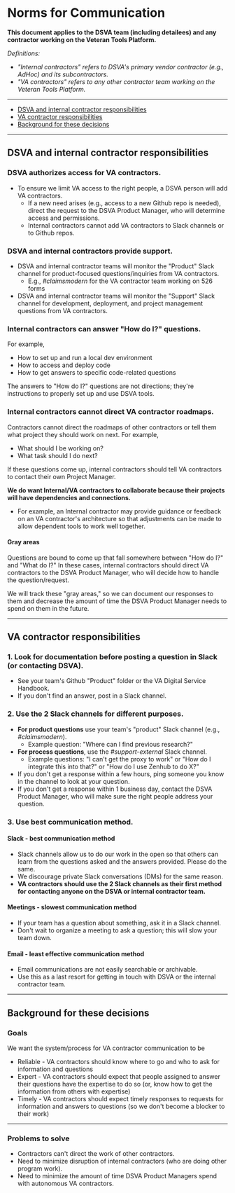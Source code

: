 # Norms for Communication

**This document applies to the DSVA team (including detailees) and any contractor working on the Veteran Tools Platform.**

*Definitions:*
* *"Internal contractors" refers to DSVA's primary vendor contractor (e.g., AdHoc) and its subcontractors.*
* *"VA contractors" refers to any other contractor team working on the Veteran Tools Platform.*

<hr>

* [DSVA and internal contractor responsibilities](#dsva-and-internal-contractor-responsibilities)
* [VA contractor responsibilities](#va-contractor-responsibilities)
* [Background for these decisions](#background-for-these-decisions)

<hr>


## DSVA and internal contractor responsibilities

### DSVA authorizes access for VA contractors.

* To ensure we limit VA access to the right people, a DSVA person will add VA contractors.
  * If a new need arises (e.g., access to a new Github repo is needed), direct the request to the DSVA Product Manager, who will determine access and permissions.
  * Internal contractors cannot add VA contractors to Slack channels or to Github repos.

### DSVA and internal contractors provide support.
* DSVA and internal contractor teams will monitor the "Product" Slack channel for product-focused questions/inquiries from VA contractors.
  * E.g., *#claimsmodern* for the VA contractor team working on 526 forms
* DSVA and internal contractor teams will monitor the "Support" Slack channel for development, deployment, and project management questions from VA contractors.


### Internal contractors can answer "How do I?" questions.

For example,
* How to set up and run a local dev environment
* How to access and deploy code
* How to get answers to specific code-related questions

The answers to "How do I?" questions are not directions; they're instructions to properly set up and use DSVA tools.


### Internal contractors cannot direct VA contractor roadmaps.

Contractors cannot direct the roadmaps of other contractors or tell them what project they should work on next. For example,
* What should I be working on?
* What task should I do next?

If these questions come up, internal contractors should tell VA contractors to contact their own Project Manager.

**We do want Internal/VA contractors to collaborate because their projects will have dependencies and connections.**
* For example, an Internal contractor may provide guidance or feedback on an VA contractor's architecture so that adjustments can be made to allow dependent tools to work well together.


#### Gray areas

Questions are bound to come up that fall somewhere between "How do I?" and "What do I?" In these cases, internal contractors should direct VA contractors to the DSVA Product Manager, who will decide how to handle the question/request.

We will track these "gray areas," so we can document our responses to them and decrease the amount of time the DSVA Product Manager needs to spend on them in the future.


<hr>


## VA contractor responsibilities

### 1. Look for documentation before posting a question in Slack (or contacting DSVA).
* See your team's Github "Product" folder or the VA Digital Service Handbook.
* If you don't find an answer, post in a Slack channel.

### 2. Use the 2 Slack channels for different purposes.

* **For product questions** use your team's "product" Slack channel (e.g., *#claimsmodern*).
  * Example question: "Where can I find previous research?"
* **For process questions**, use the *#support-external* Slack channel.
  * Example questions: "I can't get the proxy to work" or "How do I integrate this into that?" or "How do I use Zenhub to do X?"
* If you don't get a response within a few hours, ping someone you know in the channel to look at your question.
* If you don't get a response within 1 business day, contact the DSVA Product Manager, who will make sure the right people address your question.


### 3. Use best communication method.

#### Slack - best communication method
* Slack channels allow us to do our work in the open so that others can learn from the questions asked and the answers provided. Please do the same.
* We discourage private Slack conversations (DMs) for the same reason.
* **VA contractors should use the 2 Slack channels as their first method for contacting anyone on the DSVA or internal contractor team.**

#### Meetings - slowest communication method
* If your team has a question about something, ask it in a Slack channel.
* Don't wait to organize a meeting to ask a question; this will slow your team down.

#### Email - least effective communication method
* Email communications are not easily searchable or archivable.
* Use this as a last resort for getting in touch with DSVA or the internal contractor team.


<hr>

## Background for these decisions

### Goals

We want the system/process for VA contractor communication to be

* Reliable - VA contractors should know where to go and who to ask for information and questions
* Expert - VA contractors should expect that people assigned to answer their questions have the expertise to do so (or, know how to get the information from others with expertise)
* Timely - VA contractors should expect timely responses to requests for information and answers to questions (so we don't become a blocker to their work)

<hr>

### Problems to solve

* Contractors can't direct the work of other contractors.
* Need to minimize disruption of internal contractors (who are doing other program work).
* Need to minimize the amount of time DSVA Product Managers spend with autonomous VA contractors.
